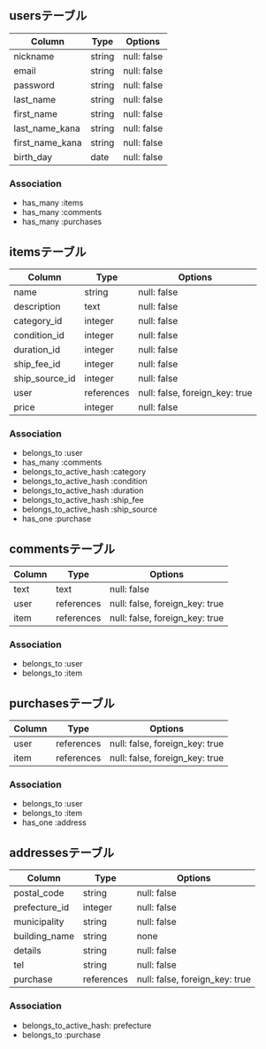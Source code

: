 ## usersテーブル

| Column         | Type       | Options     |
| -------------- | ---------- | ----------- |
| nickname       | string     | null: false |
| email          | string     | null: false |
| password       | string     | null: false |
| last_name      | string     | null: false |
| first_name     | string     | null: false |
| last_name_kana | string     | null: false |
| first_name_kana| string     | null: false |
| birth_day      | date       | null: false |

### Association 
- has_many :items
- has_many :comments
- has_many :purchases

## itemsテーブル

| Column         | Type       | Options                        |
| -------------- | ---------- | ------------------------------ |
| name           | string     | null: false                    |
| description    | text       | null: false                    |
| category_id    | integer    | null: false                    |
| condition_id   | integer    | null: false                    |
| duration_id    | integer    | null: false                    |
| ship_fee_id    | integer    | null: false                    |
| ship_source_id | integer    | null: false                    |
| user           | references | null: false, foreign_key: true |
| price          | integer    | null: false                    |

### Association
- belongs_to :user
- has_many :comments
- belongs_to_active_hash :category
- belongs_to_active_hash :condition
- belongs_to_active_hash :duration
- belongs_to_active_hash :ship_fee
- belongs_to_active_hash :ship_source
- has_one :purchase

## commentsテーブル

| Column  | Type       | Options                        |
| ------- | ---------- | ------------------------------ |
| text    | text       | null: false                    |
| user    | references | null: false, foreign_key: true |
| item    | references | null: false, foreign_key: true |

### Association
- belongs_to :user
- belongs_to :item

## purchasesテーブル

| Column     | Type       | Options                        |
| ---------- | -------    | ------------------------------ |
| user       | references | null: false, foreign_key: true |
| item       | references | null: false, foreign_key: true |

### Association
- belongs_to :user
- belongs_to :item
- has_one :address

## addressesテーブル

| Column         | Type       | Options                           |
| -------------- | ---------- | --------------------------------- |
| postal_code    | string     | null: false                       |
| prefecture_id  | integer    | null: false                       |
| municipality   | string     | null: false                       |
| building_name  | string     | none                              |
| details        | string     | null: false                       |
| tel            | string     | null: false                       |
| purchase       | references | null: false, foreign_key: true    |

### Association
- belongs_to_active_hash: prefecture
- belongs_to :purchase